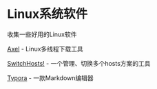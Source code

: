 # Linux系统软件

收集一些好用的Linux软件

[Axel](https://github.com/axel-download-accelerator/axel) - Linux多线程下载工具

[SwitchHosts!](http://oldj.github.io/SwitchHosts/#cn) - 一个管理、切换多个hosts方案的工具

[Typora](https://typora.io/) - 一款Markdown编辑器

